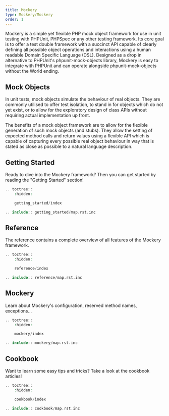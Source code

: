 ```yaml
---
title: Mockery
type: Mockery/Mockery
order: 1
---
```




Mockery is a simple yet flexible PHP mock object framework for use in unit
testing with PHPUnit, PHPSpec or any other testing framework. Its core goal is
to offer a test double framework with a succinct API capable of clearly
defining all possible object operations and interactions using a human
readable Domain Specific Language (DSL). Designed as a drop in alternative to
PHPUnit's phpunit-mock-objects library, Mockery is easy to integrate with
PHPUnit and can operate alongside phpunit-mock-objects without the World
ending.

Mock Objects
------------

In unit tests, mock objects simulate the behaviour of real objects. They are
commonly utilised to offer test isolation, to stand in for objects which do
not yet exist, or to allow for the exploratory design of class APIs without
requiring actual implementation up front.

The benefits of a mock object framework are to allow for the flexible
generation of such mock objects (and stubs). They allow the setting of
expected method calls and return values using a flexible API which is capable
of capturing every possible real object behaviour in way that is stated as
close as possible to a natural language description.

Getting Started
---------------

Ready to dive into the Mockery framework? Then you can get started by reading
the "Getting Started" section!

```php
.. toctree::
    :hidden:

    getting_started/index

.. include:: getting_started/map.rst.inc
```

Reference
---------

The reference contains a complete overview of all features of the Mockery
framework.

```php
.. toctree::
    :hidden:

    reference/index

.. include:: reference/map.rst.inc
```
Mockery
-------

Learn about Mockery's configuration, reserved method names, exceptions...
```php
.. toctree::
    :hidden:

    mockery/index

.. include:: mockery/map.rst.inc
```
Cookbook
--------

Want to learn some easy tips and tricks? Take a look at the cookbook articles!
```php
.. toctree::
    :hidden:

    cookbook/index

.. include:: cookbook/map.rst.inc
```
